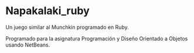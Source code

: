 # Napakalaki_ruby
Un juego similar al Munchkin programado en Ruby.

Programado para la asignatura Programación y Diseño Orientado a Objetos usando NetBeans.
